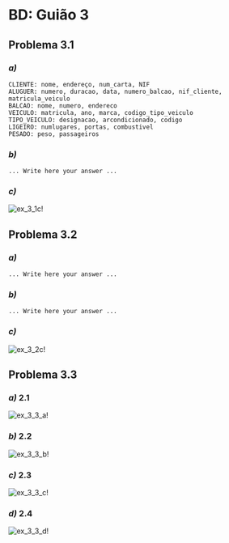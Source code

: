 # BD: Guião 3


## ​Problema 3.1
 
### *a)*

```
CLIENTE: nome, endereço, num_carta, NIF
ALUGUER: numero, duracao, data, numero_balcao, nif_cliente, matricula_veiculo
BALCAO: nome, numero, endereco
VEICULO: matricula, ano, marca, codigo_tipo_veiculo
TIPO_VEICULO: designacao, arcondicionado, codigo
LIGEIRO: numlugares, portas, combustivel
PESADO: peso, passageiros
```


### *b)* 

```
... Write here your answer ...
```


### *c)* 

![ex_3_1c!](ex_3_1c.jpg "AnImage")


## ​Problema 3.2

### *a)*

```
... Write here your answer ...
```


### *b)* 

```
... Write here your answer ...
```


### *c)* 

![ex_3_2c!](ex_3_2c.jpg "AnImage")


## ​Problema 3.3


### *a)* 2.1

![ex_3_3_a!](ex_3_3a.jpg "AnImage")

### *b)* 2.2

![ex_3_3_b!](ex_3_3b.jpg "AnImage")

### *c)* 2.3

![ex_3_3_c!](ex_3_3c.jpg "AnImage")

### *d)* 2.4

![ex_3_3_d!](ex_3_3d.jpg "AnImage")